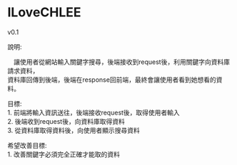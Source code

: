 # ILoveCHLEE

v0.1

說明:  
<p>&emsp;讓使用者從網站輸入關鍵字搜尋，後端接收到request後，利用關鍵字向資料庫請求資料，<br>資料庫回傳到後端，後端在response回前端，最終會讓使用者看到她想看的資料。<p>
      

目標:  
    1. 前端將輸入資訊送往，後端接收request後，取得使用者輸入  
    2. 後端收到request後，向資料庫取得資料  
    3. 從資料庫取得資料後，向使用者顯示搜尋資料  
  
希望改善目標:  
    1. 改善關鍵字必須完全正確才能取的資料  
